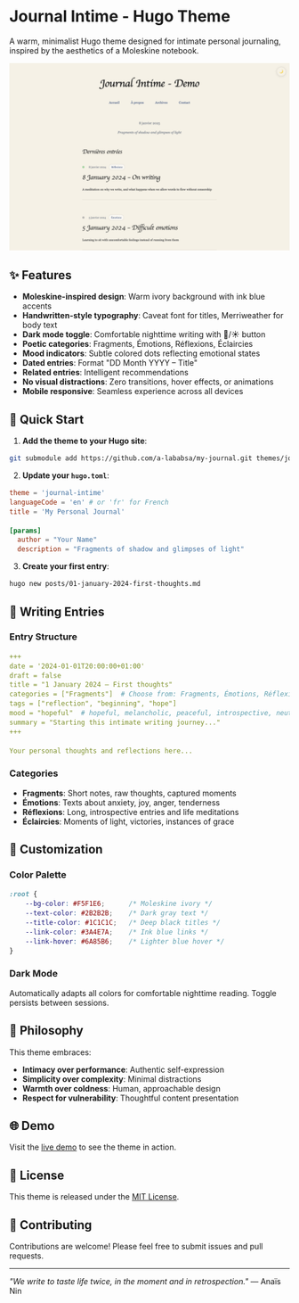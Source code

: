 # Journal Intime - Hugo Theme

A warm, minimalist Hugo theme designed for intimate personal journaling, inspired by the aesthetics of a Moleskine notebook.

![Journal Intime Theme Screenshot](images/screenshot.png)

## ✨ Features

- **Moleskine-inspired design**: Warm ivory background with ink blue accents
- **Handwritten-style typography**: Caveat font for titles, Merriweather for body text
- **Dark mode toggle**: Comfortable nighttime writing with 🌙/☀️ button
- **Poetic categories**: Fragments, Émotions, Réflexions, Éclaircies
- **Mood indicators**: Subtle colored dots reflecting emotional states
- **Dated entries**: Format "DD Month YYYY – Title"
- **Related entries**: Intelligent recommendations
- **No visual distractions**: Zero transitions, hover effects, or animations
- **Mobile responsive**: Seamless experience across all devices

## 🚀 Quick Start

1. **Add the theme to your Hugo site**:

```bash
git submodule add https://github.com/a-lababsa/my-journal.git themes/journal-intime
```

2. **Update your `hugo.toml`**:

```toml
theme = 'journal-intime'
languageCode = 'en' # or 'fr' for French
title = 'My Personal Journal'

[params]
  author = "Your Name"
  description = "Fragments of shadow and glimpses of light"
```

3. **Create your first entry**:

```bash
hugo new posts/01-january-2024-first-thoughts.md
```

## 📝 Writing Entries

### Entry Structure

```yaml
+++
date = '2024-01-01T20:00:00+01:00'
draft = false
title = "1 January 2024 – First thoughts"
categories = ["Fragments"]  # Choose from: Fragments, Émotions, Réflexions, Éclaircies
tags = ["reflection", "beginning", "hope"]
mood = "hopeful"  # hopeful, melancholic, peaceful, introspective, neutral
summary = "Starting this intimate writing journey..."
+++

Your personal thoughts and reflections here...
```

### Categories

- **Fragments**: Short notes, raw thoughts, captured moments
- **Émotions**: Texts about anxiety, joy, anger, tenderness
- **Réflexions**: Long, introspective entries and life meditations  
- **Éclaircies**: Moments of light, victories, instances of grace

## 🎨 Customization

### Color Palette

```css
:root {
    --bg-color: #F5F1E6;      /* Moleskine ivory */
    --text-color: #2B2B2B;    /* Dark gray text */
    --title-color: #1C1C1C;   /* Deep black titles */
    --link-color: #3A4E7A;    /* Ink blue links */
    --link-hover: #6A85B6;    /* Lighter blue hover */
}
```

### Dark Mode

Automatically adapts all colors for comfortable nighttime reading. Toggle persists between sessions.

## 📖 Philosophy

This theme embraces:

- **Intimacy over performance**: Authentic self-expression
- **Simplicity over complexity**: Minimal distractions
- **Warmth over coldness**: Human, approachable design
- **Respect for vulnerability**: Thoughtful content presentation

## 🌐 Demo

Visit the [live demo](https://a-lababsa.github.io/my-journal) to see the theme in action.

## 📄 License

This theme is released under the [MIT License](LICENSE).

## 🤝 Contributing

Contributions are welcome! Please feel free to submit issues and pull requests.

---

*"We write to taste life twice, in the moment and in retrospection."* — Anaïs Nin
